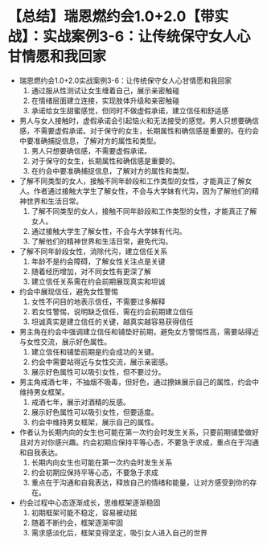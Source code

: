 # 【总结】瑞恩燃约会1.0+2.0【带实战】：实战案例3-6：让传统保守女人心甘情愿和我回家

-   瑞恩燃约会1.0+2.0实战案例3-6：让传统保守女人心甘情愿和我回家
    1.  通过服从性测试让女生缠着自己，展示亲密触碰
    2.  在情绪层面建立连接，实现肢体升级和亲密触碰
    3.  承诺给女生甜蜜感觉，但同时不做虚假承诺，建立信任和舒适感
-   男人与女人接触时，虚假承诺会引起恼火和无法接受的感觉。男人只想要确信感，不需要虚假承诺。对于保守的女生，长期属性和确信感是重要的。在约会中要准确捕捉信息，了解对方的属性和类型。
    1.  男人只想要确信感，不需要虚假承诺。
    2.  对于保守的女生，长期属性和确信感是重要的。
    3.  在约会中要准确捕捉信息，了解对方的属性和类型。
-   了解不同类型的女人，接触不同年龄段和工作类型的女性，才能真正了解女人。作者通过接触大学生了解女性，不会与大学妹有代沟，因为了解他们的精神世界和生活日常。
    1.  了解不同类型的女人，接触不同年龄段和工作类型的女性，才能真正了解女人。
    2.  通过接触大学生了解女性，不会与大学妹有代沟。
    3.  了解他们的精神世界和生活日常，避免代沟。
-   了解不同年龄段女性，消除代沟，建立信任关系
    1.  年龄不是约会障碍，了解女性关注点是关键
    2.  随着经历增加，对不同女性有更深了解
    3.  建立信任关系需在约会前期展现真实和坦诚
-   约会中展现信任，避免女性警惕
    1.  女性不问目的地表示信任，不需要过多解释
    2.  若女性警惕，说明缺乏信任，需在约会前期建立信任
    3.  坦诚真实是建立信任的关键，越真实越容易获得信任
-   男主角在约会中强调建立信任和铺垫好前期，避免女方警惕性高，需要站得近与女性交流，展示好色属性。
    1.  建立信任和铺垫前期是约会成功的关键。
    2.  约会中需要站得近与女性交流，展示亲密感。
    3.  展示好色属性可以吸引女性，但不要过分。
-   男主角戒酒七年，不抽烟不吸毒，但好色，通过撩妹展示自己的属性，约会中维持男女框架。
    1.  戒酒七年，展示对酒精的反感。
    2.  展示好色属性可以吸引女性，但要适度。
    3.  约会中维持男女框架，展示自己的属性。
-   作者认为长期内向的女生也可能在第一次约会时发生关系，只要前期铺垫做好且对方对你感兴趣。约会初期应保持平等心态，不要急于求成，重点在于沟通和自我表达。
    1.  长期内向女生也可能在第一次约会时发生关系
    2.  约会初期应保持平等心态，不要急于求成
    3.  重点在于沟通和自我表达，释放自己的情绪和能量，让对方感受到你的存在。
-   约会过程中心态逐渐成长，思维框架逐渐稳固
    1.  初期框架可能不稳定，容易被动摇
    2.  随着不断约会，框架逐渐牢固
    3.  需求感淡化后，框架变得坚定，吸引女人进入自己的世界